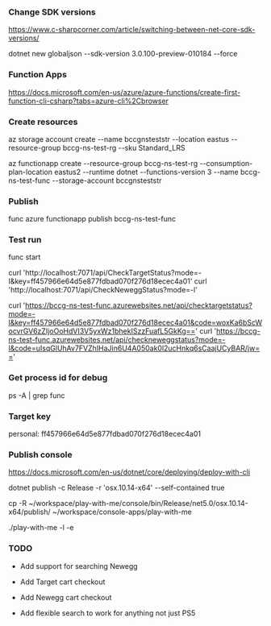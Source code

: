 ### Change SDK versions

https://www.c-sharpcorner.com/article/switching-between-net-core-sdk-versions/

dotnet new globaljson --sdk-version 3.0.100-preview-010184 --force


### Function Apps

https://docs.microsoft.com/en-us/azure/azure-functions/create-first-function-cli-csharp?tabs=azure-cli%2Cbrowser


### Create resources

az storage account create --name bccgnsteststr --location eastus --resource-group bccg-ns-test-rg --sku Standard_LRS

az functionapp create --resource-group bccg-ns-test-rg --consumption-plan-location eastus2 --runtime dotnet --functions-version 3 --name bccg-ns-test-func --storage-account bccgnsteststr


### Publish

func azure functionapp publish bccg-ns-test-func


### Test run

func start

curl 'http://localhost:7071/api/CheckTargetStatus?mode=-l&key=ff457966e64d5e877fdbad070f276d18ecec4a01'
curl 'http://localhost:7071/api/CheckNeweggStatus?mode=-l'

curl 'https://bccg-ns-test-func.azurewebsites.net/api/checktargetstatus?mode=-l&key=ff457966e64d5e877fdbad070f276d18ecec4a01&code=woxKa6bScWocvrGV6zZIjoOoHdVI3V5yxWz1bhekISzzFuafL5GkKg=='
curl 'https://bccg-ns-test-func.azurewebsites.net/api/checkneweggstatus?mode=-l&code=uIsqGlUhAv7FVZhIHaJin6U4A050ak0l2ucHnkq6sCaajUCyBAR/jw=='

### Get process id for debug

ps -A | grep func


### Target key

personal: ff457966e64d5e877fdbad070f276d18ecec4a01


### Publish console

https://docs.microsoft.com/en-us/dotnet/core/deploying/deploy-with-cli

dotnet publish -c Release -r 'osx.10.14-x64' --self-contained true

cp -R ~/workspace/play-with-me/console/bin/Release/net5.0/osx.10.14-x64/publish/ ~/workspace/console-apps/play-with-me

./play-with-me -l -e

### TODO

- Add support for searching Newegg
- Add Target cart checkout
- Add Newegg cart checkout

- Add flexible search to work for anything not just PS5